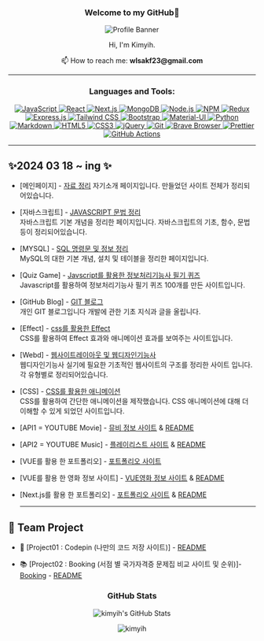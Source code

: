 <h3 align="center">Welcome to my GitHub💫</h3>

<p align="center">
  <img src="https://github.com/kimyih/kimyih.github.io/assets/163376151/f1d6e1a9-f0de-4b23-9d90-4331d63b12eb" alt="Profile Banner"/>
</p>

<p align="center">Hi, I'm Kimyih.</p>

<p align="center">📫 How to reach me: <strong>wlsakf23@gmail.com</strong></p>

---

<h3 align="center">Languages and Tools:</h3>


<p align="center">
  <a href="https://developer.mozilla.org/en-US/docs/Web/JavaScript" target="_blank" rel="noopener noreferrer">
    <img src="https://img.shields.io/badge/JavaScript-F7DF1E?style=for-the-badge&logo=javascript&logoColor=black" alt="JavaScript"/>
  </a>
  <a href="https://reactjs.org/" target="_blank" rel="noopener noreferrer">
    <img src="https://img.shields.io/badge/React-61DAFB?style=for-the-badge&logo=react&logoColor=black" alt="React"/>
  </a>
  <a href="https://nextjs.org/" target="_blank" rel="noopener noreferrer">
    <img src="https://img.shields.io/badge/Next.js-000000?style=for-the-badge&logo=next.js&logoColor=white" alt="Next.js"/>
  </a>
  <a href="https://www.mongodb.com/" target="_blank" rel="noopener noreferrer">
    <img src="https://img.shields.io/badge/MongoDB-47A248?style=for-the-badge&logo=mongodb&logoColor=white" alt="MongoDB"/>
  </a>
  <a href="https://nodejs.org/" target="_blank" rel="noopener noreferrer">
    <img src="https://img.shields.io/badge/Node.js-43853D?style=for-the-badge&logo=node.js&logoColor=white" alt="Node.js"/>
  </a>
  <a href="https://www.npmjs.com/" target="_blank" rel="noopener noreferrer">
    <img src="https://img.shields.io/badge/NPM-CB3837?style=for-the-badge&logo=npm&logoColor=white" alt="NPM"/>
  </a>
  <a href="https://redux.js.org/" target="_blank" rel="noopener noreferrer">
    <img src="https://img.shields.io/badge/Redux-764ABC?style=for-the-badge&logo=redux&logoColor=white" alt="Redux"/>
  </a>
  <a href="https://expressjs.com/" target="_blank" rel="noopener noreferrer">
    <img src="https://img.shields.io/badge/Express.js-000000?style=for-the-badge&logo=express&logoColor=white" alt="Express.js"/>
  </a>
  <a href="https://tailwindcss.com/" target="_blank" rel="noopener noreferrer">
    <img src="https://img.shields.io/badge/Tailwind%20CSS-38B2AC?style=for-the-badge&logo=tailwind-css&logoColor=white" alt="Tailwind CSS"/>
  </a>
  <a href="https://getbootstrap.com/" target="_blank" rel="noopener noreferrer">
    <img src="https://img.shields.io/badge/Bootstrap-563D7C?style=for-the-badge&logo=bootstrap&logoColor=white" alt="Bootstrap"/>
  </a>
  <a href="https://mui.com/" target="_blank" rel="noopener noreferrer">
    <img src="https://img.shields.io/badge/Material--UI-0081CB?style=for-the-badge&logo=material-ui&logoColor=white" alt="Material-UI"/>
  </a>
  <a href="https://www.python.org/" target="_blank" rel="noopener noreferrer">
    <img src="https://img.shields.io/badge/Python-14354C?style=for-the-badge&logo=python&logoColor=white" alt="Python"/>
  </a>
  <a href="https://www.markdownguide.org/" target="_blank" rel="noopener noreferrer">
    <img src="https://img.shields.io/badge/Markdown-000000?style=for-the-badge&logo=markdown&logoColor=white" alt="Markdown"/>
  </a>
  <a href="https://developer.mozilla.org/en-US/docs/Web/Guide/HTML/HTML5" target="_blank" rel="noopener noreferrer">
    <img src="https://img.shields.io/badge/HTML5-E34F26?style=for-the-badge&logo=html5&logoColor=white" alt="HTML5"/>
  </a>
  <a href="https://developer.mozilla.org/en-US/docs/Web/CSS" target="_blank" rel="noopener noreferrer">
    <img src="https://img.shields.io/badge/CSS3-1572B6?style=for-the-badge&logo=css3&logoColor=white" alt="CSS3"/>
  </a>
  <a href="https://jquery.com/" target="_blank" rel="noopener noreferrer">
    <img src="https://img.shields.io/badge/jQuery-0769AD?style=for-the-badge&logo=jquery&logoColor=white" alt="jQuery"/>
  </a>
  <a href="https://git-scm.com/" target="_blank" rel="noopener noreferrer">
    <img src="https://img.shields.io/badge/Git-F05032?style=for-the-badge&logo=git&logoColor=white" alt="Git"/>
  </a>
  <a href="https://brave.com/" target="_blank" rel="noopener noreferrer">
    <img src="https://img.shields.io/badge/Brave%20Browser-FB542B?style=for-the-badge&logo=brave&logoColor=white" alt="Brave Browser"/>
  </a>
  <a href="https://prettier.io/" target="_blank" rel="noopener noreferrer">
    <img src="https://img.shields.io/badge/Prettier-F7B93E?style=for-the-badge&logo=prettier&logoColor=white" alt="Prettier"/>
  </a>
  <a href="https://github.com/features/actions" target="_blank" rel="noopener noreferrer">
    <img src="https://img.shields.io/badge/GitHub%20Actions-2088FF?style=for-the-badge&logo=github-actions&logoColor=white" alt="GitHub Actions"/>
  </a>
</p>

---

## ✨2024 03 18 ~ ing ✨

- [메인페이지] - [자료 정리](https://kimyih.github.io/class2024/)
  자기소개 페이지입니다. 만들었던 사이트 전체가 정리되어있습니다.

- [자바스크립트] - [JAVASCRIPT 문법 정리](https://kimyih.github.io/class2024/javascript/index.html)    
  자바스크립트 기본 개념을 정리한 페이지입니다. 자바스크립트의 기초, 함수, 문법등이 정리되어있습니다.

- [MYSQL] - [SQL 명령문 및 정보 정리](https://kimyih.github.io/class2024/mysql/index.html)    
   MySQL의 대한 기본 개념, 설치 및 테이블을 정리한 페이지입니다.

- [Quiz Game] - [Javscript를 활용한 정보처리기능사 필기 퀴즈](https://kimyih.github.io/class2024/quiz/index.html)   
  Javascript를 활용하여 정보처리기능사 필기 퀴즈 100개를 만든 사이트입니다.

- [GitHub Blog] - [GIT 블로그](https://kimyih.github.io/)      
  개인 GIT 블로그입니다 개발에 관한 기초 지식과 글을 올립니다.

- [Effect] - [css를 활용한 Effect](https://kimyih.github.io/class2024/effect/index.html)    
  CSS를 활용하여 Effect 효과와 애니메이션 효과를 보여주는 사이트입니다.

- [Webd] - [웹사이트레이아웃 및 웹디자인기능사](https://kimyih.github.io/class2024/webd/index.html)       
  웹디자인기능사 실기에 필요한 기초적인 웹사이트의 구조를 정리한 사이트 입니다. 각 유형별로 정리되어있습니다.

- [CSS] - [CSS를 활용한 애니메이션](https://kimyih.github.io/class2024/css/index2.html)    
  CSS를 활용하여 간단한 애니메이션을 제작했습니다. CSS 애니메이션에 대해 더 이해할 수 있게 되었던 사이트입니다. 

- [API1 = YOUTUBE Movie] - [뮤비 정보 사이트](https://youtube-movie.vercel.app/) & [README](https://github.com/kimyih/youtube-movie)

- [API2 = YOUTUBE Music] - [플레이리스트 사이트](https://api-music-nu.vercel.app/) & [README](https://github.com/kimyih/api-music)

- [VUE를 활용 한 포트폴리오] - [포트폴리오 사이트](https://kimyihvue.netlify.app/)

- [VUE를 활용 한 영화 정보 사이트] - [VUE영화 정보 사이트](https://movie-vue-yh.netlify.app/) & [README](https://github.com/kimyih/vue-movie)

- [Next.js를 활용 한 포트폴리오] - [포트폴리오 사이트](next-port-omega.vercel.app) & [README](https://github.com/kimyih/next-port?tab=readme-ov-file#readme)


  ---
  
## 🌱 Team Project 

- 📌 [Project01 : Codepin (나만의 코드 저장 사이트)] - [README](https://github.com/kimyih/code-pin)

- 📚 [Project02 : Booking (서점 별 국가자격증 문제집 비교 사이트 및 순위)]- [Booking](https://booking-three-wheat.vercel.app/) - [README](https://github.com/kimyih/booking) 


<h3 align="center">GitHub Stats</h3>


<p align="center">
  <img src="https://github-readme-stats.vercel.app/api?username=kimyih&show_icons=true&theme=light" alt="kimyih's GitHub Stats"/>
</p>

<p align="center">
  <img src="https://komarev.com/ghpvc/?username=kimyih&label=Profile%20views&color=0e75b6&style=flat" alt="kimyih" />
</p>
